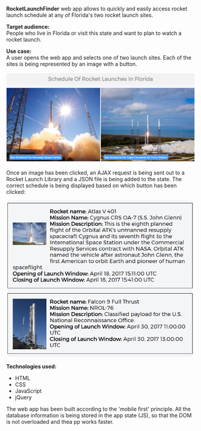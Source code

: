 <b>RocketLaunchFinder</b> web app allows to quickly and easily access rocket launch schedule at any of Florida's two rocket launch sites.

<b>Target audience:</b><br>
People who live in Florida or visit this state and want to plan to watch a rocket launch. 

<b>Use case:</b><br>
A user opens the web app and selects one of two launch sites. Each of the sites is being represented by an image with a button. 

<img src="https://github.com/YuliaBlyndiuk/RocketLaunchFinder/blob/master/desktop%20view.png">

Once an image has been clicked, an AJAX request is being sent out to a Rocket Launch Library and a JSON file is being added to the state.
The correct schedule is being displayed based on which button has been clicked:

<img src="https://github.com/YuliaBlyndiuk/RocketLaunchFinder/blob/master/result%20page.png">

<b>Technologies used:</b><br>
- HTML
- CSS
- JavaScript
- jQuery

The web app has been built according to the 'mobile first' principle.
All the database information is being stored in the app state (JS), so that the DOM is not overloaded and thea pp works faster.

